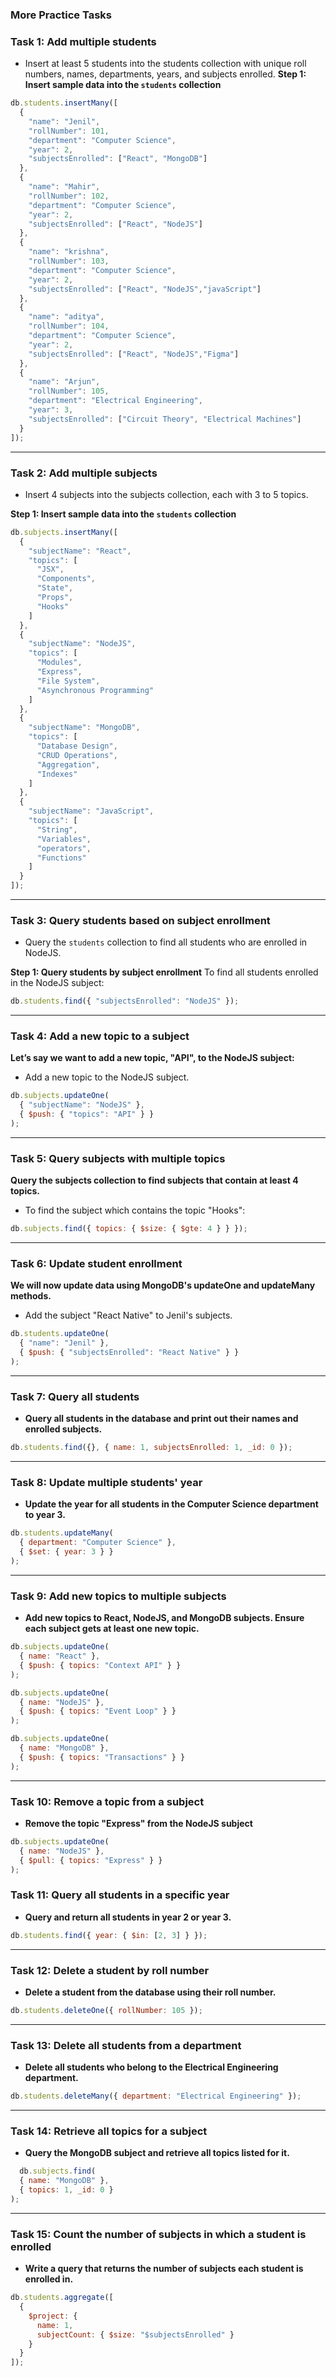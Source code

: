 ### **More Practice Tasks**

### **Task 1: Add multiple students**  

- Insert at least 5 students into the students collection with unique roll numbers, names, departments, years, and subjects enrolled.
**Step 1: Insert sample data into the `students` collection**

```js
db.students.insertMany([
  { 
    "name": "Jenil",
    "rollNumber": 101,
    "department": "Computer Science",
    "year": 2,
    "subjectsEnrolled": ["React", "MongoDB"]
  },
  { 
    "name": "Mahir",
    "rollNumber": 102,
    "department": "Computer Science",
    "year": 2,
    "subjectsEnrolled": ["React", "NodeJS"]
  },
  { 
    "name": "krishna",
    "rollNumber": 103,
    "department": "Computer Science",
    "year": 2,
    "subjectsEnrolled": ["React", "NodeJS","javaScript"]
  },
  { 
    "name": "aditya",
    "rollNumber": 104,
    "department": "Computer Science",
    "year": 2,
    "subjectsEnrolled": ["React", "NodeJS","Figma"]
  },
  { 
    "name": "Arjun",
    "rollNumber": 105,
    "department": "Electrical Engineering",
    "year": 3,
    "subjectsEnrolled": ["Circuit Theory", "Electrical Machines"]
  }
]);
```
---

### **Task 2: Add multiple subjects**  

- Insert 4 subjects into the subjects collection, each with 3 to 5 topics.

**Step 1: Insert sample data into the `students` collection**

```js
db.subjects.insertMany([
  { 
    "subjectName": "React",
    "topics": [
      "JSX", 
      "Components", 
      "State", 
      "Props", 
      "Hooks"
    ]
  },
  { 
    "subjectName": "NodeJS", 
    "topics": [
      "Modules", 
      "Express", 
      "File System", 
      "Asynchronous Programming"
    ]
  },
  { 
    "subjectName": "MongoDB", 
    "topics": [
      "Database Design", 
      "CRUD Operations", 
      "Aggregation", 
      "Indexes"
    ]
  },
  { 
    "subjectName": "JavaScript", 
    "topics": [
      "String", 
      "Variables", 
      "operators", 
      "Functions"
    ]
  }
]);
```
---

### **Task 3: Query students based on subject enrollment**  

- Query the `students` collection to find all students who are enrolled in NodeJS.

**Step 1: Query students by subject enrollment**
To find all students enrolled in the NodeJS subject:

```js
db.students.find({ "subjectsEnrolled": "NodeJS" });
```
---

### **Task 4: Add a new topic to a subject**  

**Let’s say we want to add a new topic, "API", to the NodeJS subject:**
- Add a new topic to the NodeJS subject.

```js
db.subjects.updateOne(
  { "subjectName": "NodeJS" },
  { $push: { "topics": "API" } }
);
```
---

### **Task 5: Query subjects with multiple topics**  

**Query the subjects collection to find subjects that contain at least 4 topics.**

- To find the subject which contains the topic "Hooks":

```js
db.subjects.find({ topics: { $size: { $gte: 4 } } });

```
---

### **Task 6: Update student enrollment**  

**We will now update data using MongoDB's updateOne and updateMany methods.**

- Add the subject "React Native" to Jenil's subjects.

```js
db.students.updateOne(
  { "name": "Jenil" },
  { $push: { "subjectsEnrolled": "React Native" } }
);
```
---

### **Task 7: Query all students**  

- **Query all students in the database and print out their names and enrolled subjects.**

```js
db.students.find({}, { name: 1, subjectsEnrolled: 1, _id: 0 });
```
---

### **Task 8: Update multiple students' year**  

- **Update the year for all students in the Computer Science department to year 3.**

```js
db.students.updateMany(
  { department: "Computer Science" },
  { $set: { year: 3 } }
);
```
---
### **Task 9: Add new topics to multiple subjects**  

- **Add new topics to React, NodeJS, and MongoDB subjects. Ensure each subject gets at least one new topic.**

```js
db.subjects.updateOne(
  { name: "React" },
  { $push: { topics: "Context API" } }
);

db.subjects.updateOne(
  { name: "NodeJS" },
  { $push: { topics: "Event Loop" } }
);

db.subjects.updateOne(
  { name: "MongoDB" },
  { $push: { topics: "Transactions" } }
);
```
---

### **Task 10: Remove a topic from a subject**  

- **Remove the topic "Express" from the NodeJS subject**

```js
db.subjects.updateOne(
  { name: "NodeJS" },
  { $pull: { topics: "Express" } }
);

```
### **Task 11: Query all students in a specific year**  

- **Query and return all students in year 2 or year 3.**

```js
db.students.find({ year: { $in: [2, 3] } });

```
---
### **Task 12: Delete a student by roll number**  

- **Delete a student from the database using their roll number.**

```js
db.students.deleteOne({ rollNumber: 105 });
```
---
### **Task 13: Delete all students from a department**  

- **Delete all students who belong to the Electrical Engineering department.**

```js
db.students.deleteMany({ department: "Electrical Engineering" });
```
---
### **Task 14: Retrieve all topics for a subject**  

- **Query the MongoDB subject and retrieve all topics listed for it.**

```js
  db.subjects.find(
  { name: "MongoDB" },
  { topics: 1, _id: 0 }
);
```
---
### **Task 15: Count the number of subjects in which a student is enrolled**  

- **Write a query that returns the number of subjects each student is enrolled in.**

```js
db.students.aggregate([
  {
    $project: {
      name: 1,
      subjectCount: { $size: "$subjectsEnrolled" }
    }
  }
]);
```
